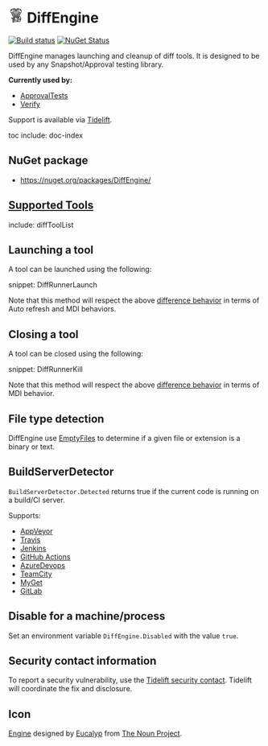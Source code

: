 # <img src="/src/icon.png" height="30px"> DiffEngine

[![Build status](https://ci.appveyor.com/api/projects/status/b62ti1b998iy3njw/branch/master?svg=true)](https://ci.appveyor.com/project/SimonCropp/DiffEngine)
[![NuGet Status](https://img.shields.io/nuget/v/DiffEngine.svg)](https://www.nuget.org/packages/DiffEngine/)

DiffEngine manages launching and cleanup of diff tools. It is designed to be used by any Snapshot/Approval testing library.

**Currently used by:**

 * [ApprovalTests](https://github.com/approvals/ApprovalTests.Net)
 * [Verify](https://github.com/VerifyTests/Verify)


Support is available via [Tidelift](https://tidelift.com/subscription/pkg/nuget-diffengine?utm_source=nuget-diffengine&utm_medium=referral&utm_campaign=enterprise).

toc
include: doc-index


## NuGet package

 * https://nuget.org/packages/DiffEngine/


## [Supported Tools](/docs/diff-tool.md#supported-tools)

include: diffToolList


## Launching a tool

A tool can be launched using the following:

snippet: DiffRunnerLaunch

Note that this method will respect the above [difference behavior](/docs/diff-tool.md#detected-difference-behavior) in terms of Auto refresh and MDI behaviors.


## Closing a tool

A tool can be closed using the following:

snippet: DiffRunnerKill

Note that this method will respect the above [difference behavior](/docs/diff-tool.md#detected-difference-behavior) in terms of MDI behavior.


## File type detection

DiffEngine use [EmptyFiles](https://github.com/SimonCropp/EmptyFiles) to determine if a given file or extension is a binary or text.


## BuildServerDetector

`BuildServerDetector.Detected` returns true if the current code is running on a build/CI server.

Supports:

 * [AppVeyor](https://www.appveyor.com/docs/environment-variables/)
 * [Travis](https://docs.travis-ci.com/user/environment-variables/#default-environment-variables)
 * [Jenkins](https://wiki.jenkins.io/display/JENKINS/Building+a+software+project#Buildingasoftwareproject-belowJenkinsSetEnvironmentVariables)
 * [GitHub Actions](https://help.github.com/en/actions/automating-your-workflow-with-github-actions/using-environment-variables#default-environment-variables)
 * [AzureDevops](https://docs.microsoft.com/en-us/azure/devops/pipelines/build/variables?view=azure-devops&tabs=yaml#agent-variables)
 * [TeamCity](https://www.jetbrains.com/help/teamcity/predefined-build-parameters.html#PredefinedBuildParameters-ServerBuildProperties)
 * [MyGet](https://docs.myget.org/docs/reference/build-services#Available_Environment_Variables)
 * [GitLab](https://docs.gitlab.com/ee/ci/variables/predefined_variables.html)


## Disable for a machine/process

Set an environment variable `DiffEngine.Disabled` with the value `true`.


## Security contact information

To report a security vulnerability, use the [Tidelift security contact](https://tidelift.com/security). Tidelift will coordinate the fix and disclosure.


## Icon

[Engine](https://thenounproject.com/term/engine/2499554/) designed by [Eucalyp](https://thenounproject.com/eucalyp) from [The Noun Project](https://thenounproject.com).